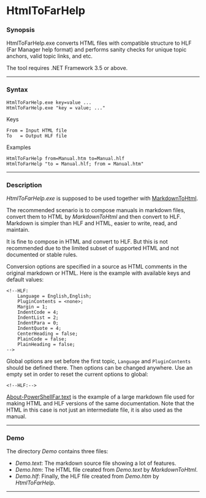 
HtmlToFarHelp
=============

### Synopsis

HtmlToFarHelp.exe converts HTML files with compatible structure to HLF
(Far Manager help format) and performs sanity checks for unique topic
anchors, valid topic links, and etc.

The tool requires .NET Framework 3.5 or above.

---
### Syntax

    HtmlToFarHelp.exe key=value ...
    HtmlToFarHelp.exe "key = value; ..."

Keys

    From = Input HTML file
    To   = Output HLF file

Examples

    HtmlToFarHelp from=Manual.htm to=Manual.hlf
    HtmlToFarHelp "to = Manual.hlf; from = Manual.htm"

---
### Description

*HtmlToFarHelp.exe* is supposed to be used together with [MarkdownToHtml][1].

The recommended scenario is to compose manuals in markdown files, convert them
to HTML by *MarkdownToHtml* and then convert to HLF. Markdown is simpler than
HLF and HTML, easier to write, read, and maintain.

It is fine to compose in HTML and convert to HLF. But this is not recommended
due to the limited subset of supported HTML and not documented or stable rules.

Conversion options are specified in a source as HTML comments in the original
markdown or HTML. Here is the example with available keys and default values:

    <!--HLF:
        Language = English,English;
        PluginContents = <none>;
        Margin = 1;
        IndentCode = 4;
        IndentList = 2;
        IndentPara = 0;
        IndentQuote = 4;
        CenterHeading = false;
        PlainCode = false;
        PlainHeading = false;
    -->

Global options are set before the first topic, `Language` and `PluginContents`
should be defined there. Then options can be changed anywhere. Use an empty set
in order to reset the current options to global:

    <!--HLF:-->

[About-PowerShellFar.text][2] is the example of a large markdown file used for
making HTML and HLF versions of the same documentation. Note that the HTML in
this case is not just an intermediate file, it is also used as the manual.

---
### Demo

The directory *Demo* contains three files:

- *Demo.text*: The markdown source file showing a lot of features.
- *Demo.htm*: The HTML file created from *Demo.text* by *MarkdownToHtml*.
- *Demo.hlf*: Finally, the HLF file created from *Demo.htm* by *HtmlToFarHelp*.

---
[1]: https://www.nuget.org/packages/MarkdownToHtml
[2]: http://farnet.googlecode.com/svn/trunk/PowerShellFar/About-PowerShellFar.text
